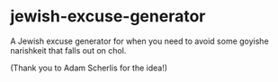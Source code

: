 # jewish-excuse-generator
A Jewish excuse generator for when you need to avoid some goyishe narishkeit that falls out on chol.

(Thank you to Adam Scherlis for the idea!) 
